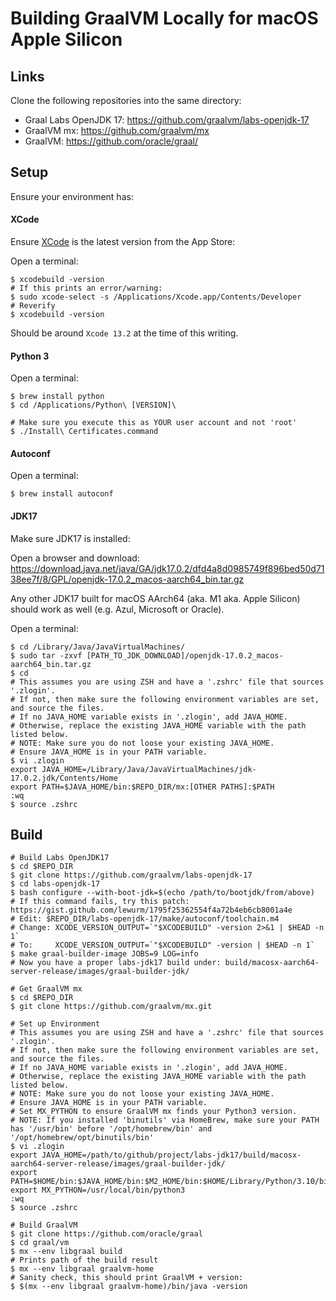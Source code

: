 # Building GraalVM Locally for macOS Apple Silicon

## Links

Clone the following repositories into the same directory:

* Graal Labs OpenJDK 17: https://github.com/graalvm/labs-openjdk-17
* GraalVM mx: https://github.com/graalvm/mx
* GraalVM: https://github.com/oracle/graal/

## Setup

Ensure your environment has:

#### XCode

Ensure [XCode](https://apps.apple.com/us/app/xcode/id497799835?mt=12) is the latest version from the App Store:

Open a terminal:
```
$ xcodebuild -version
# If this prints an error/warning:
$ sudo xcode-select -s /Applications/Xcode.app/Contents/Developer
# Reverify
$ xcodebuild -version
```

Should be around `Xcode 13.2` at the time of this writing.

#### Python 3

Open a terminal:

```
$ brew install python
$ cd /Applications/Python\ [VERSION]\

# Make sure you execute this as YOUR user account and not 'root'
$ ./Install\ Certificates.command
```

#### Autoconf

Open a terminal:
```
$ brew install autoconf
```

#### JDK17

Make sure JDK17 is installed:

Open a browser and download:
https://download.java.net/java/GA/jdk17.0.2/dfd4a8d0985749f896bed50d7138ee7f/8/GPL/openjdk-17.0.2_macos-aarch64_bin.tar.gz

Any other JDK17 built for macOS AArch64 (aka. M1 aka. Apple Silicon) should work as well (e.g. Azul, Microsoft or Oracle).

Open a terminal:
```
$ cd /Library/Java/JavaVirtualMachines/
$ sudo tar -zxvf [PATH_TO_JDK_DOWNLOAD]/openjdk-17.0.2_macos-aarch64_bin.tar.gz
$ cd
# This assumes you are using ZSH and have a '.zshrc' file that sources '.zlogin'.
# If not, then make sure the following environment variables are set, and source the files.
# If no JAVA_HOME variable exists in '.zlogin', add JAVA_HOME.
# Otherwise, replace the existing JAVA_HOME variable with the path listed below.
# NOTE: Make sure you do not loose your existing JAVA_HOME.
# Ensure JAVA_HOME is in your PATH variable.
$ vi .zlogin
export JAVA_HOME=/Library/Java/JavaVirtualMachines/jdk-17.0.2.jdk/Contents/Home
export PATH=$JAVA_HOME/bin:$REPO_DIR/mx:[OTHER PATHS]:$PATH
:wq
$ source .zshrc
```

## Build

```
# Build Labs OpenJDK17
$ cd $REPO_DIR
$ git clone https://github.com/graalvm/labs-openjdk-17
$ cd labs-openjdk-17
$ bash configure --with-boot-jdk=$(echo /path/to/bootjdk/from/above)
# If this command fails, try this patch: https://gist.github.com/lewurm/1795f25362554f4a72b4eb6cb8001a4e
# Edit: $REPO_DIR/labs-openjdk-17/make/autoconf/toolchain.m4 
# Change: XCODE_VERSION_OUTPUT=`"$XCODEBUILD" -version 2>&1 | $HEAD -n 1`
# To:     XCODE_VERSION_OUTPUT=`"$XCODEBUILD" -version | $HEAD -n 1`
$ make graal-builder-image JOBS=9 LOG=info
# Now you have a proper labs-jdk17 build under: build/macosx-aarch64-server-release/images/graal-builder-jdk/

# Get GraalVM mx
$ cd $REPO_DIR
$ git clone https://github.com/graalvm/mx.git

# Set up Environment
# This assumes you are using ZSH and have a '.zshrc' file that sources '.zlogin'.
# If not, then make sure the following environment variables are set, and source the files.
# If no JAVA_HOME variable exists in '.zlogin', add JAVA_HOME.
# Otherwise, replace the existing JAVA_HOME variable with the path listed below.
# NOTE: Make sure you do not loose your existing JAVA_HOME.
# Ensure JAVA_HOME is in your PATH variable.
# Set MX_PYTHON to ensure GraalVM mx finds your Python3 version.
# NOTE: If you installed 'binutils' via HomeBrew, make sure your PATH has '/usr/bin' before '/opt/homebrew/bin' and '/opt/homebrew/opt/binutils/bin'
$ vi .zlogin
export JAVA_HOME=/path/to/github/project/labs-jdk17/build/macosx-aarch64-server-release/images/graal-builder-jdk/
export PATH=$HOME/bin:$JAVA_HOME/bin:$M2_HOME/bin:$HOME/Library/Python/3.10/bin:$REPO_DIR/mx:/usr/bin:/opt/homebrew/bin:$PATH:/opt/homebrew/opt/binutils/bin
export MX_PYTHON=/usr/local/bin/python3
:wq
$ source .zshrc

# Build GraalVM
$ git clone https://github.com/oracle/graal
$ cd graal/vm
$ mx --env libgraal build
# Prints path of the build result
$ mx --env libgraal graalvm-home
# Sanity check, this should print GraalVM + version: 
$ $(mx --env libgraal graalvm-home)/bin/java -version
```
